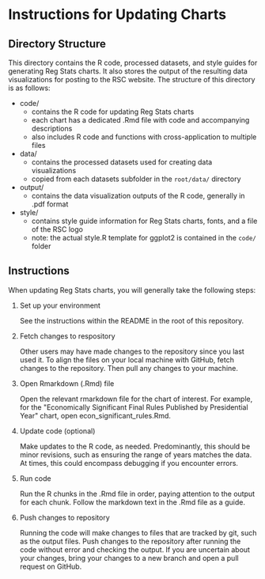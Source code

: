 # Instructions for Updating Charts

## Directory Structure

This directory contains the R code, processed datasets, and style guides for generating Reg Stats charts. It also stores the output of the resulting data visualizations for posting to the RSC website. The structure of this directory is as follows:

- code/
  - contains the R code for updating Reg Stats charts
  - each chart has a dedicated .Rmd file with code and accompanying descriptions
  - also includes R code and functions with cross-application to multiple files
- data/
  - contains the processed datasets used for creating data visualizations
  - copied from each datasets subfolder in the `root/data/` directory
- output/
  - contains the data visualization outputs of the R code, generally in .pdf format
- style/
  - contains style guide information for Reg Stats charts, fonts, and a file of the RSC logo
  - note: the actual style.R template for ggplot2 is contained in the `code/` folder

## Instructions

When updating Reg Stats charts, you will generally take the following steps:

1. Set up your environment

    See the instructions within the README in the root of this repository.

1. Fetch changes to respository

    Other users may have made changes to the repository since you last used it. To align the files on your local machine with GitHub, fetch changes to the repository. Then pull any changes to your machine.

1. Open Rmarkdown (.Rmd) file

    Open the relevant rmarkdown file for the chart of interest. For example, for the "Economically Significant Final Rules Published by Presidential Year" chart, open econ_significant_rules.Rmd.

1. Update code (optional)

    Make updates to the R code, as needed. Predominantly, this should be minor revisions, such as ensuring the range of years matches the data. At times, this could encompass debugging if you encounter errors.

1. Run code

    Run the R chunks in the .Rmd file in order, paying attention to the output for each chunk. Follow the markdown text in the .Rmd file as a guide.

1. Push changes to repository

    Running the code will make changes to files that are tracked by git, such as the output files. Push changes to the repository after running the code without error and checking the output. If you are uncertain about your changes, bring your changes to a new branch and open a pull request on GitHub.
